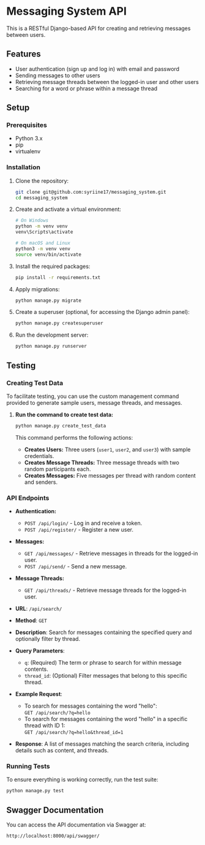 # Messaging System API

This is a RESTful Django-based API for creating and retrieving messages between users.

## Features

- User authentication (sign up and log in) with email and password
- Sending messages to other users
- Retrieving message threads between the logged-in user and other users
- Searching for a word or phrase within a message thread

## Setup

### Prerequisites

- Python 3.x
- pip
- virtualenv

### Installation

1. Clone the repository:
    ```sh
    git clone git@github.com:syriine17/messaging_system.git
    cd messaging_system
    ```

2. Create and activate a virtual environment:
    ```sh
    # On Windows
    python -m venv venv
    venv\Scripts\activate

    # On macOS and Linux
    python3 -m venv venv
    source venv/bin/activate
    ```

3. Install the required packages:
    ```sh
    pip install -r requirements.txt
    ```

4. Apply migrations:
    ```sh
    python manage.py migrate
    ```

5. Create a superuser (optional, for accessing the Django admin panel):
    ```sh
    python manage.py createsuperuser
    ```

6. Run the development server:
    ```sh
    python manage.py runserver
    ```

## Testing

### Creating Test Data

To facilitate testing, you can use the custom management command provided to generate sample users, message threads, and messages. 

1. **Run the command to create test data:**
    ```sh
    python manage.py create_test_data
    ```

   This command performs the following actions:
   - **Creates Users:** Three users (`user1`, `user2`, and `user3`) with sample credentials.
   - **Creates Message Threads:** Three message threads with two random participants each.
   - **Creates Messages:** Five messages per thread with random content and senders.

### API Endpoints

- **Authentication:**
  - `POST /api/login/` - Log in and receive a token.
  - `POST /api/register/` - Register a new user.

- **Messages:**
  - `GET /api/messages/` - Retrieve messages in threads for the logged-in user.
  - `POST /api/send/` - Send a new message.

- **Message Threads:**
  - `GET /api/threads/` - Retrieve message threads for the logged-in user.

- **URL**: `/api/search/`
- **Method**: `GET`
- **Description**: Search for messages containing the specified query and optionally filter by thread.
- **Query Parameters**:
  - `q`: (Required) The term or phrase to search for within message contents.
  - `thread_id`: (Optional) Filter messages that belong to this specific thread.
- **Example Request**:
  - To search for messages containing the word "hello":  
    `GET /api/search/?q=hello`
  - To search for messages containing the word "hello" in a specific thread with ID 1:  
    `GET /api/search/?q=hello&thread_id=1`
- **Response**: A list of messages matching the search criteria, including details such as content, and threads.

### Running Tests

To ensure everything is working correctly, run the test suite:

```sh
python manage.py test

```

## Swagger Documentation
You can access the API documentation via Swagger at:

`http://localhost:8000/api/swagger/`
